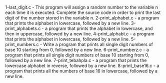 1-last_digit.c - This program will assign a random number to the variable n each time it is executed. Complete the source code in order to print the last digit of the number stored in the variable n.
2-print_alphabet.c - a program that prints the alphabet in lowercase, followed by a new line.
3-print_alphabets.c -  a program that prints the alphabet in lowercase, and then in uppercase, followed by a new line.
4-print_alphabt.c - a program that prints the alphabet in lowercase, followed by a new line.
5-print_numbers.c - Write a program that prints all single digit numbers of base 10 starting from 0, followed by a new line.
6-print_numberz.c - a program that prints all single digit numbers of base 10 starting from 0, followed by a new line.
7-print_tebahpla.c - a program that prints the lowercase alphabet in reverse, followed by a new line.
8-print_base16.c - a program that prints all the numbers of base 16 in lowercase, followed by a new line.
